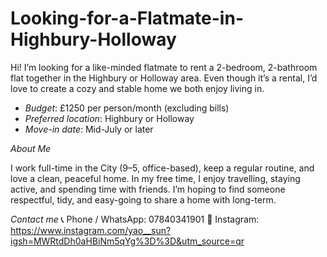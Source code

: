 # Looking-for-a-Flatmate-in-Highbury-Holloway
Hi! I’m looking for a like-minded flatmate to rent a 2-bedroom, 2-bathroom flat together in the Highbury or Holloway area. Even though it’s a rental, I’d love to create a cozy and stable home we both enjoy living in.

- *Budget*: £1250 per person/month (excluding bills)
- *Preferred location*: Highbury or Holloway
- *Move-in date*: Mid-July or later


*About Me*

I work full-time in the City (9–5, office-based), keep a regular routine, and love a clean, peaceful home. In my free time, I enjoy travelling, staying active, and spending time with friends. I’m hoping to find someone respectful, tidy, and easy-going to share a home with long-term.

*Contact me*
📞 Phone / WhatsApp: 07840341901
📸 Instagram: https://www.instagram.com/yao__sun?igsh=MWRtdDh0aHBiNm5qYg%3D%3D&utm_source=qr
